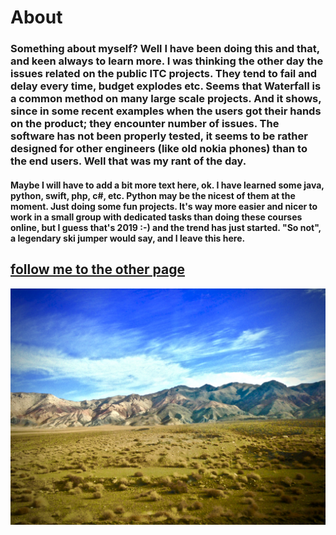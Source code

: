 # About

### Something about myself? Well I have been doing this and that, and keen always to learn more. I was thinking the other day the issues related on the public ITC projects. They tend to fail and delay every time, budget explodes etc. Seems that Waterfall is a common method on many large scale projects. And it shows, since in some recent examples when the users got their hands on the product; they encounter number of issues. The software has not been properly tested, it seems to be rather designed for other engineers (like old nokia phones) than to the end users. Well that was my rant of the day.

#### Maybe I will have to add a bit more text here, ok. I have learned some java, python, swift, php, c#, etc. Python may be the nicest of them at the moment. Just doing some fun projects. It's way more easier and nicer to work in a small group with dedicated tasks than doing these courses online, but I guess that's 2019 :-) and the trend has just started. "So not", a legendary ski jumper would say, and I leave this here.

## [follow me to the other page](diary-065.md)

![nice picture](pic.jpeg)


 

